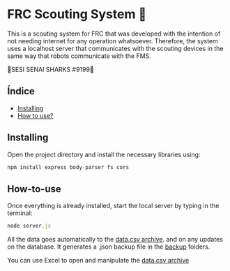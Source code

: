 # FRC Scouting System 🦈

This is a scouting system for FRC that was developed with the intention of not needing internet for any operation whatsoever. Therefore, the system uses a localhost server that communicates with the scouting devices in the same way that robots communicate with the FMS.

🦈SESI SENAI SHARKS #9199🦈

## Índice

- [Installing](#installing)
- [How to use?](#How-to-use)

## Installing

Open the project directory and install the necessary libraries using:
```javascript
npm install express body-parser fs cors
```

## How-to-use

Once everything is already installed, start the local server by typing in the terminal:
```javascript
node server.js
```
All the data goes automatically to the [data.csv archive](data.csv). and on any updates on the database. It generates a .json backup file in the [backup](backup) folders.

You can use Excel to open and manipulate the [data.csv archive](data.csv)